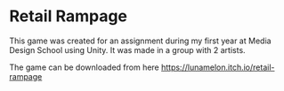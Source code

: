 # Retail Rampage

This game was created for an assignment during my first year at Media Design School using Unity. It was made in a group with 2 artists.

The game can be downloaded from here https://lunamelon.itch.io/retail-rampage
